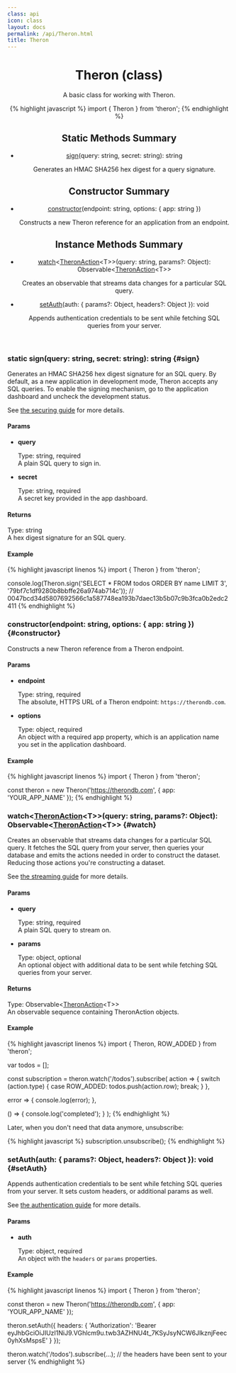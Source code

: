 ```yaml
---
class: api
icon: class
layout: docs
permalink: /api/Theron.html
title: Theron
---
```


<header class="summary" markdown="1">

# Theron (class)

A basic class for working with Theron.

{% highlight javascript %}
import { Theron } from 'theron';
{% endhighlight %}

## Static Methods Summary

- [sign](#sign)(query: string, secret: string): string

    Generates an HMAC SHA256 hex digest for a query signature.

## Constructor Summary

- [constructor](#constructor)(endpoint: string, options: { app: string })

    Constructs a new Theron reference for an application from an endpoint.

## Instance Methods Summary

- [watch](#watch)\<[TheronAction](./TheronAction.html)\<T\>\>(query: string, params?: Object): Observable<[TheronAction](./TheronAction.html)\<T\>\>

    Creates an observable that streams data changes for a particular SQL query.

- [setAuth](#setAuth)(auth: { params?: Object, headers?: Object }): void

    Appends authentication credentials to be sent while fetching SQL queries from your server.

</header>

<section class="details" markdown="1">

### static sign(query: string, secret: string): string {#sign}

Generates an HMAC SHA256 hex digest signature for an SQL query. By default, as a
new application in development mode, Theron accepts any SQL queries. To enable
the signing mechanism, go to the application dashboard and uncheck the
development status.

See [the securing guide](../guide/securing-queries.html) for more details.

#### Params

- **query**

    Type: string, required <br>
    A plain SQL query to sign in.

- **secret**

    Type: string, required <br>
    A secret key provided in the app dashboard.

#### Returns

Type: string <br>
A hex digest signature for an SQL query.

#### Example

{% highlight javascript linenos %}
import { Theron } from 'theron';

console.log(Theron.sign('SELECT * FROM todos ORDER BY name LIMIT 3', '79bf7c1df9280b8bbffe26a974ab714c'));
// 0047bcd34d5807692566c1a587748ea193b7daec13b5b07c9b3fca0b2edc2411
{% endhighlight %}

### constructor(endpoint: string, options: { app: string }) {#constructor}

Constructs a new Theron reference from a Theron endpoint.

#### Params

- **endpoint**

    Type: string, required <br>
    The absolute, HTTPS URL of a Theron endpoint: `https://therondb.com`.

- **options**

    Type: object, required <br>
    An object with a required app property, which is an application name you set in the application dashboard.

#### Example

{% highlight javascript linenos %}
import { Theron } from 'theron';

const theron = new Theron('https://therondb.com', { app: 'YOUR_APP_NAME' });
{% endhighlight %}

### watch\<[TheronAction](./TheronAction.html)\<T\>\>(query: string, params?: Object): Observable\<[TheronAction](./TheronAction.html)\<T\>\> {#watch}

Creates an observable that streams data changes for a particular SQL query. It
fetches the SQL query from your server, then queries your database and emits the
actions needed in order to construct the dataset. Reducing those actions you're
constructing a dataset.

See [the streaming guide](../guide/understanding-stream.html) for more details.

#### Params

- **query**

    Type: string, required <br>
    A plain SQL query to stream on.

- **params**

    Type: object, optional <br>
    An optional object with additional data to be sent while fetching SQL queries from your server.

#### Returns

Type: Observable\<[TheronAction](./TheronAction.html)\<T\>\> <br>
An observable sequence containing TheronAction objects.

#### Example

{% highlight javascript linenos %}
import { Theron, ROW_ADDED } from 'theron';

var todos = [];

const subscription = theron.watch('/todos').subscribe(
  action => {
    switch (action.type) {
      case ROW_ADDED:
        todos.push(action.row);
        break;
    }
  },

  error => {
    console.log(error);
  },

  () => {
    console.log('completed');
  }
);
{% endhighlight %}

Later, when you don't need that data anymore, unsubscribe:

{% highlight javascript %}
subscription.unsubscribe();
{% endhighlight %}

### setAuth(auth: { params?: Object, headers?: Object }): void {#setAuth}

Appends authentication credentials to be sent while fetching SQL queries from
your server. It sets custom headers, or additional params as well.

See [the authentication guide](../guide/authenticating-requests.html) for more details.

#### Params

- **auth**

    Type: object, required <br>
    An object with the `headers` or `params` properties.

#### Example

{% highlight javascript linenos %}
import { Theron } from 'theron';

const theron = new Theron('https://therondb.com', { app: 'YOUR_APP_NAME' });

theron.setAuth({
  headers: { 'Authorization': 'Bearer eyJhbGciOiJIUzI1NiJ9.VGhlcm9u.twb3AZHNU4t_7KSyJsyNCW6JlkznjFeec0yhXsMspsE' }
});

theron.watch('/todos').subscribe(...); // the headers have been sent to your server
{% endhighlight %}

</section>
